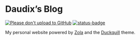 # Daudix’s Blog

[![Please don't upload to GitHub](https://nogithub.codeberg.page/badge.svg)](https://nogithub.codeberg.page)
[![status-badge](https://ci.codeberg.org/api/badges/13031/status.svg)](https://ci.codeberg.org/repos/13031)

My personal website powered by [Zola](https://www.getzola.org) and the [Duckquill](https://daudix.codeberg.page/duckquill) theme.
